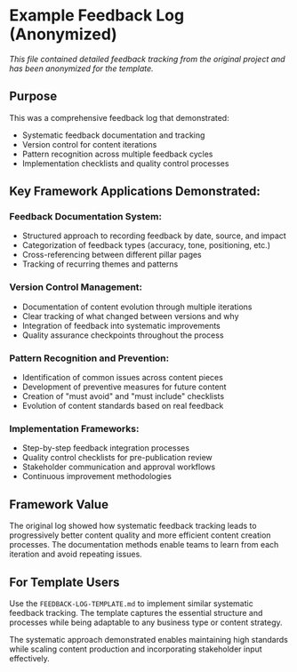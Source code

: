 # Example Feedback Log (Anonymized)

*This file contained detailed feedback tracking from the original project and has been anonymized for the template.*

## Purpose
This was a comprehensive feedback log that demonstrated:
- Systematic feedback documentation and tracking
- Version control for content iterations
- Pattern recognition across multiple feedback cycles
- Implementation checklists and quality control processes

## Key Framework Applications Demonstrated:

### Feedback Documentation System:
- Structured approach to recording feedback by date, source, and impact
- Categorization of feedback types (accuracy, tone, positioning, etc.)
- Cross-referencing between different pillar pages
- Tracking of recurring themes and patterns

### Version Control Management:
- Documentation of content evolution through multiple iterations
- Clear tracking of what changed between versions and why
- Integration of feedback into systematic improvements
- Quality assurance checkpoints throughout the process

### Pattern Recognition and Prevention:
- Identification of common issues across content pieces
- Development of preventive measures for future content
- Creation of "must avoid" and "must include" checklists
- Evolution of content standards based on real feedback

### Implementation Frameworks:
- Step-by-step feedback integration processes
- Quality control checklists for pre-publication review
- Stakeholder communication and approval workflows
- Continuous improvement methodologies

## Framework Value
The original log showed how systematic feedback tracking leads to progressively better content quality and more efficient content creation processes. The documentation methods enable teams to learn from each iteration and avoid repeating issues.

## For Template Users
Use the `FEEDBACK-LOG-TEMPLATE.md` to implement similar systematic feedback tracking. The template captures the essential structure and processes while being adaptable to any business type or content strategy.

The systematic approach demonstrated enables maintaining high standards while scaling content production and incorporating stakeholder input effectively.